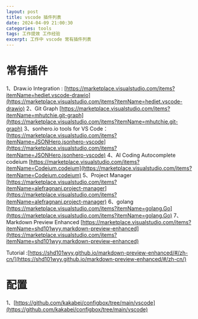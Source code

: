 ```yaml
---
layout: post
title: vscode 插件列表
date: 2024-04-09 21:00:30
categories: tools 
tags: 工作提效 工作经验
excerpt: 工作中 vscode 常有插件列表
---
```



# 常有插件

1、Draw.io Integration : [https://marketplace.visualstudio.com/items?itemName=hediet.vscode-drawio](https://marketplace.visualstudio.com/items?itemName=hediet.vscode-drawio)
2、Git Graph [https://marketplace.visualstudio.com/items?itemName=mhutchie.git-graph](https://marketplace.visualstudio.com/items?itemName=mhutchie.git-graph)
3、sonhero.io tools for VS Code： [https://marketplace.visualstudio.com/items?itemName=JSONHero.jsonhero-vscode](https://marketplace.visualstudio.com/items?itemName=JSONHero.jsonhero-vscode)
4、AI Coding Autocomplete codeium [https://marketplace.visualstudio.com/items?itemName=Codeium.codeium](https://marketplace.visualstudio.com/items?itemName=Codeium.codeium)
5、Project Manager [https://marketplace.visualstudio.com/items?itemName=alefragnani.project-manager](https://marketplace.visualstudio.com/items?itemName=alefragnani.project-manager)
6、golang [https://marketplace.visualstudio.com/items?itemName=golang.Go](https://marketplace.visualstudio.com/items?itemName=golang.Go)
7、 Markdown Preview Enhanced [https://marketplace.visualstudio.com/items?itemName=shd101wyy.markdown-preview-enhanced](https://marketplace.visualstudio.com/items?itemName=shd101wyy.markdown-preview-enhanced) 

 Tutorial :[https://shd101wyy.github.io/markdown-preview-enhanced/#/zh-cn/](https://shd101wyy.github.io/markdown-preview-enhanced/#/zh-cn/)

#  配置

1、[https://github.com/kakabei/configbox/tree/main/vscode](https://github.com/kakabei/configbox/tree/main/vscode)
